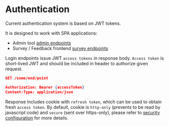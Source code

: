 # Authentication

Current authentication system is based on JWT tokens.

It is designed to work with SPA applications:

- Admin tool [admin endpoints](/api/admin/authentication)
- Survey / Feedback frontend [survey endpoints](/api/survey/authentication)

Login endpoints issue JWT `access tokens` in response body. `Access token` is short-lived JWT and should be included in header to authorize given request.

```json
GET /some/end/point

Authorization: Bearer {accessToken}
Content-Type: application/json
```

Response includes cookie with `refresh token`, which can be used to obtain fresh `access token`. By default, cookie is `http-only` (prevents to be read by javascript code) and `secure` (sent over https-only), please refer to [security configuration](/config/api/security#json-web-tokens) for more details.
